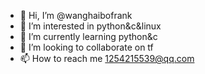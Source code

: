 - 👋 Hi, I’m @wanghaibofrank
- 👀 I’m interested in python&c&linux
- 🌱 I’m currently learning python&c
- 💞️ I’m looking to collaborate on tf
- 📫 How to reach me 1254215539@qq.com

<!---
wanghaibofrank/wanghaibofrank is a ✨ special ✨ repository because its `README.md` (this file) appears on your GitHub profile.
You can click the Preview link to take a look at your changes.
--->
